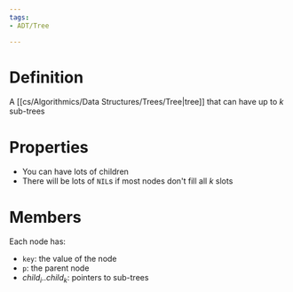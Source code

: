 ```yaml
---
tags:
- ADT/Tree

---
```

# Definition
A [[cs/Algorithmics/Data Structures/Trees/Tree|tree]] that can have up to $k$ sub-trees

# Properties
- You can have lots of children
- There will be lots of `NIL`s if most nodes don't fill all $k$ slots

# Members
Each node has:
- `key`: the value of the node
- `p`: the parent node
- $child_{i}..child_{k}$: pointers to sub-trees
